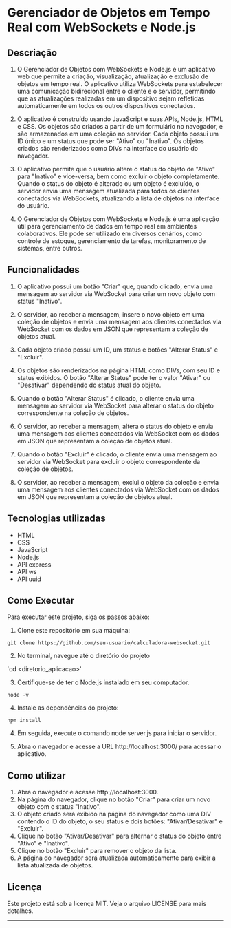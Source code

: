 # Gerenciador de Objetos em Tempo Real com WebSockets e Node.js

Descriação
----------

1.  O Gerenciador de Objetos com WebSockets e Node.js é um aplicativo web que permite a criação, visualização, atualização e exclusão de objetos em tempo real. O aplicativo utiliza WebSockets para estabelecer uma comunicação bidirecional entre o cliente e o servidor, permitindo que as atualizações realizadas em um dispositivo sejam refletidas automaticamente em todos os outros dispositivos conectados.

2.  O aplicativo é construído usando JavaScript e suas APIs, Node.js, HTML e CSS. Os objetos são criados a partir de um formulário no navegador, e são armazenados em uma coleção no servidor. Cada objeto possui um ID único e um status que pode ser "Ativo" ou "Inativo". Os objetos criados são renderizados como DIVs na interface do usuário do navegador.

3.  O aplicativo permite que o usuário altere o status do objeto de "Ativo" para "Inativo" e vice-versa, bem como excluir o objeto completamente. Quando o status do objeto é alterado ou um objeto é excluído, o servidor envia uma mensagem atualizada para todos os clientes conectados via WebSockets, atualizando a lista de objetos na interface do usuário.

4.  O Gerenciador de Objetos com WebSockets e Node.js é uma aplicação útil para gerenciamento de dados em tempo real em ambientes colaborativos. Ele pode ser utilizado em diversos cenários, como controle de estoque, gerenciamento de tarefas, monitoramento de sistemas, entre outros.

Funcionalidades
---------------

1.  O aplicativo possui um botão "Criar" que, quando clicado, envia uma mensagem ao servidor via WebSocket para criar um novo objeto com status "Inativo".

2.  O servidor, ao receber a mensagem, insere o novo objeto em uma coleção de objetos e envia uma mensagem aos clientes conectados via WebSocket com os dados em JSON que representam a coleção de objetos atual.

3.  Cada objeto criado possui um ID, um status e botões "Alterar Status" e "Excluir".

4.  Os objetos são renderizados na página HTML como DIVs, com seu ID e status exibidos. O botão "Alterar Status" pode ter o valor "Ativar" ou "Desativar" dependendo do status atual do objeto.

5.  Quando o botão "Alterar Status" é clicado, o cliente envia uma mensagem ao servidor via WebSocket para alterar o status do objeto correspondente na coleção de objetos. 

6.  O servidor, ao receber a mensagem, altera o status do objeto e envia uma mensagem aos clientes conectados via WebSocket com os dados em JSON que representam a coleção de objetos atual.

7.  Quando o botão "Excluir" é clicado, o cliente envia uma mensagem ao servidor via WebSocket para excluir o objeto correspondente da coleção de objetos. 

8.  O servidor, ao receber a mensagem, exclui o objeto da coleção e envia uma mensagem aos clientes conectados via WebSocket com os dados em JSON que representam a coleção de objetos atual.


Tecnologias utilizadas
----------------------

*   HTML
*   CSS
*   JavaScript
*   Node.js
*   API express
*   API ws
*   API uuid

Como Executar
-------------

Para executar este projeto, siga os passos abaixo:

1.  Clone este repositório em sua máquina:


`git clone https://github.com/seu-usuario/calculadora-websocket.git`


2.  No terminal, navegue até o diretório do projeto


`cd <diretorio_aplicacao>'

3.  Certifique-se de ter o Node.js instalado em seu computador.

`node -v`

4.  Instale as dependências do projeto:

`npm install`

4.  Em seguida, execute o comando node server.js para iniciar o servidor.

5.  Abra o navegador e acesse a URL http://localhost:3000/ para acessar o aplicativo.

Como utilizar
-------------

1.  Abra o navegador e acesse http://localhost:3000.
2.  Na página do navegador, clique no botão "Criar" para criar um novo objeto com o status "Inativo".
3.  O objeto criado será exibido na página do navegador como uma DIV contendo o ID do objeto, o seu status e dois botões: "Ativar/Desativar" e "Excluir".
4.  Clique no botão "Ativar/Desativar" para alternar o status do objeto entre "Ativo" e "Inativo".
5.  Clique no botão "Excluir" para remover o objeto da lista.
6.  A página do navegador será atualizada automaticamente para exibir a lista atualizada de objetos.

Licença
-------

Este projeto está sob a licença MIT. Veja o arquivo LICENSE para mais detalhes.

---
